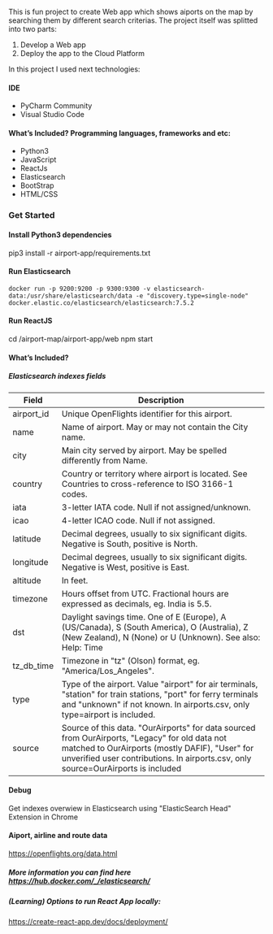 This is fun project to create Web app which shows aiports on the map by searching them by different search criterias.
The project itself was splitted into two parts:

1. Develop a Web app
2. Deploy the app to the Cloud Platform

In this project I used next technologies:

#### IDE

- PyCharm Community
- Visual Studio Code

#### What’s Included? Programming languages, frameworks and etc:
- Python3
- JavaScript
- ReactJs
- Elasticsearch
- BootStrap
- HTML/CSS

### Get Started

#### Install Python3 dependencies
pip3 install -r airport-app/requirements.txt

#### Run Elasticsearch

```
docker run -p 9200:9200 -p 9300:9300 -v elasticsearch-data:/usr/share/elasticsearch/data -e "discovery.type=single-node" docker.elastic.co/elasticsearch/elasticsearch:7.5.2
```

#### Run ReactJS
cd /airport-map/airport-app/web
npm start


#### What’s Included?

##### Elasticsearch indexes fields

| Field      | Description                                                                                                                                                                                                                           |
| ---------- | ------------------------------------------------------------------------------------------------------------------------------------------------------------------------------------------------------------------------------------- |
| airport_id | Unique OpenFlights identifier for this airport.                                                                                                                                                                                       |
| name       | Name of airport. May or may not contain the City name.                                                                                                                                                                                |
| city       | Main city served by airport. May be spelled differently from Name.                                                                                                                                                                    |
| country    | Country or territory where airport is located. See Countries to cross-reference to ISO 3166-1 codes.                                                                                                                                  |
| iata       | 3-letter IATA code. Null if not assigned/unknown.                                                                                                                                                                                     |
| icao       | 4-letter ICAO code. Null if not assigned.                                                                                                                                                                                             |
| latitude   | Decimal degrees, usually to six significant digits. Negative is South, positive is North.                                                                                                                                             |
| longitude  | Decimal degrees, usually to six significant digits. Negative is West, positive is East.                                                                                                                                               |
| altitude   | In feet.                                                                                                                                                                                                                              |
| timezone   | Hours offset from UTC. Fractional hours are expressed as decimals, eg. India is 5.5.                                                                                                                                                  |
| dst        | Daylight savings time. One of E (Europe), A (US/Canada), S (South America), O (Australia), Z (New Zealand), N (None) or U (Unknown). See also: Help: Time                                                                             |
| tz_db_time | Timezone in "tz" (Olson) format, eg. "America/Los_Angeles".                                                                                                                                                                           |
| type       | Type of the airport. Value "airport" for air terminals, "station" for train stations, "port" for ferry terminals and "unknown" if not known. In airports.csv, only type=airport is included.                                          |
| source     | Source of this data. "OurAirports" for data sourced from OurAirports, "Legacy" for old data not matched to OurAirports (mostly DAFIF), "User" for unverified user contributions. In airports.csv, only source=OurAirports is included |

#### Debug

Get indexes overwiew in Elasticsearch using "ElasticSearch Head" Extension in Chrome

#### Aiport, airline and route data

https://openflights.org/data.html

##### More information you can find here https://hub.docker.com/_/elasticsearch/

##### (Learning) Options to run React App locally:
https://create-react-app.dev/docs/deployment/

